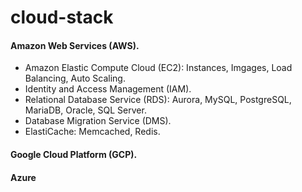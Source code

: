 # cloud-stack

#### Amazon Web Services (AWS).
- Amazon Elastic Compute Cloud (EC2): Instances, Imgages, Load Balancing, Auto Scaling.
- Identity and Access Management (IAM).
- Relational Database Service (RDS): Aurora, MySQL, PostgreSQL, MariaDB, Oracle, SQL Server.
- Database Migration Service (DMS).
- ElastiCache: Memcached, Redis.



#### Google Cloud Platform (GCP).

#### Azure